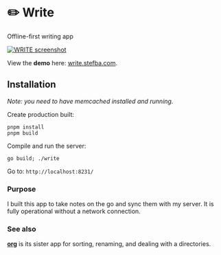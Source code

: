 # ✏️ Write

Offline-first writing app

[![WRITE screenshot](https://stefba.com/write-frame.jpg)](https://write.stefba.com/)

View the **demo** here: [write.stefba.com](https://write.stefba.com/).

## Installation

*Note: you need to have memcached installed and running.*

Create production built:

`pnpm install`\
`pnpm build`

Compile and run the server:

`go build; ./write`

Go to: `http://localhost:8231/`

### Purpose

I built this app to take notes on the go and sync them with my server. It is fully operational without a network connection.

### See also

**[org](https://github.com/stefba/org)** is its sister app for sorting, renaming, and dealing with a directories.
